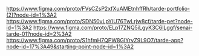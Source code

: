 https://www.figma.com/proto/FVsCZsP2xfXuAMEtnhffRh/tarde-portfolio-(2)?node-id=1%3A2
https://www.figma.com/proto/SDN50vLpYlU76TwLrjw8cf/tarde-pet?node-id=1%3A2
https://www.figma.com/proto/ELp17ZNQ5iLgyK3C6lLggf/senai-tarde-01?node-id=2%3A2
https://www.figma.com/proto/S1hfmH7QPW8GIYrvZ9L9O7/tarde-app?node-id=17%3A49&starting-point-node-id=1%3A2
